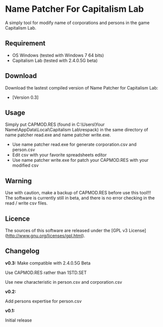 Name Patcher For Capitalism Lab
===============================

A simply tool for modify name of corporations and persons in the game Capitalism Lab.

Requirement
-----------
- OS Windows (tested with Windows 7 64 bits)
- Capitalism Lab (tested with 2.4.0.5G beta)

Download
--------
Download the lastest compiled version of Name Patcher for Capitalism Lab:
- [Version 0.3] 

Usage
-----
Simply put CAPMOD.RES (found in C:\Users\Your Name\AppData\Local\Capitalism Lab\respack) in the same directory of name patcher read.exe and name patcher write.exe.
- Use name patcher read.exe for generate corporation.csv and person.csv
- Edit csv with your favorite spreadsheets editor
- Use name patcher write.exe for patch your CAPMOD.RES with your modified csv

Warning
-------
Use with caution, make a backup of CAPMOD.RES before use this tool!!! The software is currently still in beta, and there is no error checking in the read / write csv files.

Licence
-------
The sources of this software are released under the [GPL v3 License] (http://www.gnu.org/licenses/gpl.html).


Changelog
---------
**v0.3:**
Make compatible with 2.4.0.5G Beta

Use CAPMOD.RES rather than 1STD.SET

Use new characteristic in person.csv and corporation.csv

**v0.2:**

Add persons expertise for person.csv

**v0.1:**

Initial release
